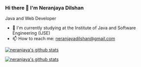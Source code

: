 ### Hi there 👋  I'm Neranjaya Dilshan
Java and Web Developer

- 🌱 I'm currently studying at the Institute of Java and Software Engineering (IJSE)
- 📫 How to reach me: neranjayadilshan@gmail.com  

[![neranjaya's github stats](https://github-readme-stats.codestackr.vercel.app/apiusername=neranjayadilshan&show_icons=true&hide_border=true&count_private=true&include_all_commits=true&theme=radical)](https://github.com/NeranjayaDilshan/NeranjayaDilshan/github-readme-stats)

[![neranjaya's github stats](https://github-readme-stats.vercel.app/api/top-langs/?username=neranjayadilshan&theme=radical)](https://github.com/NeranjayaDilshan/NeranjayaDilshan/github-readme-stats)
<!--
**NeranjayaDilshan/NeranjayaDilshan** is a ✨ _special_ ✨ repository because its `README.md` (this file) appears on your GitHub profile.

Here are some ideas to get you started:

- 🌱 I’m currently studing at Institute of Java and Software Enginnering (IJSE).
- 📫 How to reach me: neranjayadilshan@gmail.com   
